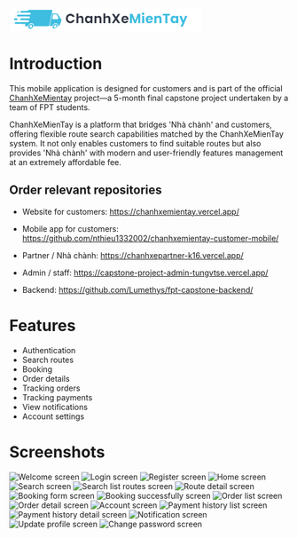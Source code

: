 ![image desc](./src/assets/logo.png)
# Introduction

This mobile application is designed for customers and is part of the official [ChanhXeMientay](https://chanhxemientay.vercel.app/) project—a 5-month final capstone project undertaken by a team of FPT students.

ChanhXeMienTay is a platform that bridges 'Nhà chành' and customers, offering flexible route search capabilities matched by the ChanhXeMienTay system. It not only enables customers to find suitable routes but also provides 'Nhà chành' with modern and user-friendly features management at an extremely affordable fee.

## Order relevant repositories

- Website for customers: https://chanhxemientay.vercel.app/

- Mobile app for customers:
https://github.com/nthieu1332002/chanhxemientay-customer-mobile/

- Partner / Nhà chành: https://chanhxepartner-k16.vercel.app/

- Admin / staff: https://capstone-project-admin-tungvtse.vercel.app/

- Backend: https://github.com/Lumethys/fpt-capstone-backend/


# Features
   - Authentication
   - Search routes
   - Booking
   - Order details
   - Tracking orders
   - Tracking payments
   - View notifications
   - Account settings

# Screenshots
<p>
   <img src="https://res.cloudinary.com/dad0fircy/image/upload/v1705215581/capstone/cb484b5d-8e86-4314-a969-278d376da57f_wdbaqy.jpg" alt="Welcome screen" width="200">
   <img src="https://res.cloudinary.com/dad0fircy/image/upload/v1705216393/capstone/2_lntz6r.jpg" alt="Login screen" width="200">
   <img src="https://res.cloudinary.com/dad0fircy/image/upload/v1705216393/capstone/1_ihfdcv.jpg" alt="Register screen" width="200">
   <img src="https://res.cloudinary.com/dad0fircy/image/upload/v1705216393/capstone/3_tggrpd.jpg" alt="Home screen" width="200">
   <img src="https://res.cloudinary.com/dad0fircy/image/upload/v1705216393/capstone/4_ifxnu9.jpg" alt="Search screen" width="200">
   <img src="https://res.cloudinary.com/dad0fircy/image/upload/v1705216394/capstone/5_ymf6dj.jpg" alt="Search list routes screen" width="200">
   <img src="https://res.cloudinary.com/dad0fircy/image/upload/v1705216394/capstone/6_vawwot.jpg" alt="Route detail screen" width="200">
   <img src="https://res.cloudinary.com/dad0fircy/image/upload/v1705216394/capstone/7_r2vvs7.jpg" alt="Booking form screen" width="200">
   <img src="https://res.cloudinary.com/dad0fircy/image/upload/v1705216394/capstone/8_hhdtvv.jpg" alt="Booking successfully screen" width="200">
   <img src="https://res.cloudinary.com/dad0fircy/image/upload/v1705216394/capstone/9_tj6pfc.jpg" alt="Order list screen" width="200">
   <img src="https://res.cloudinary.com/dad0fircy/image/upload/v1705216394/capstone/10_gsbuyl.jpg" alt="Order detail screen" width="200">
   <img src="https://res.cloudinary.com/dad0fircy/image/upload/v1705216395/capstone/13_ezn82r.jpg" alt="Account screen" width="200">
   <img src="https://res.cloudinary.com/dad0fircy/image/upload/v1705216395/capstone/11_fpd6j5.jpg" alt="Payment history list screen" width="200">
   <img src="https://res.cloudinary.com/dad0fircy/image/upload/v1705216395/capstone/12_wuqtj3.jpg" alt="Payment history detail screen" width="200">
   <img src="https://res.cloudinary.com/dad0fircy/image/upload/v1705216395/capstone/14_x8ryu9.jpg" alt="Notification screen" width="200">
   <img src="https://res.cloudinary.com/dad0fircy/image/upload/v1705217099/capstone/15_mdfgtl.jpg" alt="Update profile screen" width="200">
   <img src="https://res.cloudinary.com/dad0fircy/image/upload/v1705217099/capstone/16_xm2fee.jpg" alt="Change password screen" width="200">
</p>

